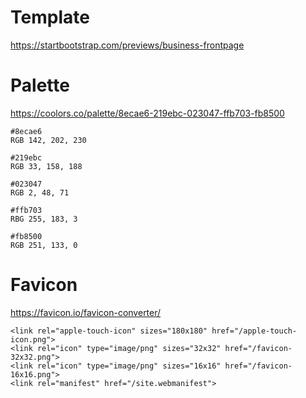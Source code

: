 # Template
https://startbootstrap.com/previews/business-frontpage

# Palette
https://coolors.co/palette/8ecae6-219ebc-023047-ffb703-fb8500
```
#8ecae6
RGB 142, 202, 230

#219ebc
RGB 33, 158, 188

#023047
RGB 2, 48, 71

#ffb703
RBG 255, 183, 3

#fb8500
RGB 251, 133, 0
```


# Favicon
https://favicon.io/favicon-converter/

```
<link rel="apple-touch-icon" sizes="180x180" href="/apple-touch-icon.png">
<link rel="icon" type="image/png" sizes="32x32" href="/favicon-32x32.png">
<link rel="icon" type="image/png" sizes="16x16" href="/favicon-16x16.png">
<link rel="manifest" href="/site.webmanifest">
```
